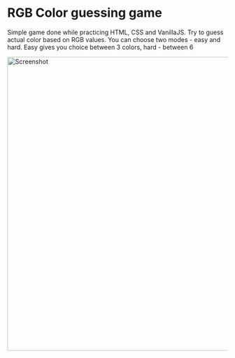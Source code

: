# RGB Color guessing game

Simple game done while practicing HTML, CSS and VanillaJS. Try to guess actual color based on RGB values. You can choose two modes - easy and hard. Easy gives you choice between 3 colors, hard - between 6

<img width="672" alt="Screenshot" src="https://user-images.githubusercontent.com/48388060/68087028-31ee8780-fe52-11e9-9afb-32f3223e43b0.png">
